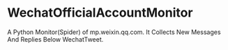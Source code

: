 # WechatOfficialAccountMonitor
A Python Monitor(Spider) of mp.weixin.qq.com. It Collects New Messages And Replies Below WechatTweet.
